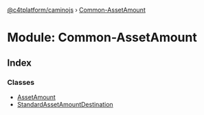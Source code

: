 [@c4tplatform/caminojs](../api.md) › [Common-AssetAmount](common_assetamount.md)

# Module: Common-AssetAmount

## Index

### Classes

* [AssetAmount](../classes/common_assetamount.assetamount.md)
* [StandardAssetAmountDestination](../classes/common_assetamount.standardassetamountdestination.md)

